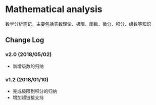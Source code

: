 # Mathematical analysis
数学分析笔记，主要包括实数理论、极限、函数、微分、积分、级数等知识

## Change Log
### v2.0 (2018/05/02)
* 新增级数的归纳

### v1.2 (2018/01/10)
* 完成极限到积分的归纳
* 增加超链接支持